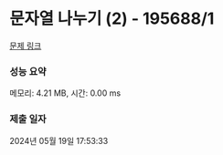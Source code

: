 # 문자열 나누기 (2) - 195688/1 

[문제 링크](https://level.goorm.io/exam/195688/%EB%AC%B8%EC%9E%90%EC%97%B4-%EB%82%98%EB%88%84%EA%B8%B0/quiz/1) 

### 성능 요약

메모리: 4.21 MB, 시간: 0.00 ms

### 제출 일자

2024년 05월 19일 17:53:33

